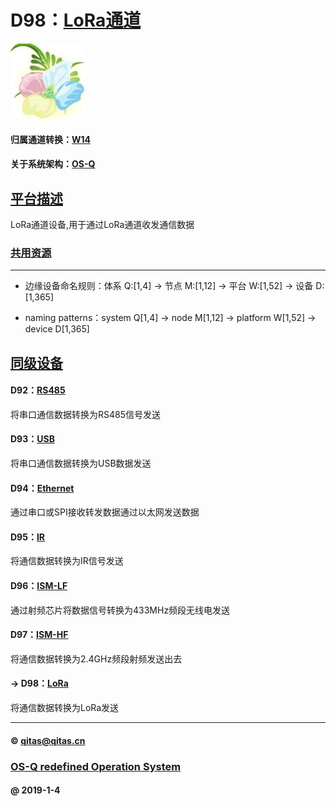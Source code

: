 ﻿# D98：[LoRa通道](https://github.com/OS-Q/D98)

[![sites](OS-Q/OS-Q.png)](http://www.OS-Q.com)

#### 归属通道转换：[W14](https://github.com/OS-Q/W14)

#### 关于系统架构：[OS-Q](https://github.com/OS-Q/OS-Q)

## [平台描述](https://github.com/OS-Q/D98/wiki) 

LoRa通道设备,用于通过LoRa通道收发通信数据

### [共用资源](OS-Q/)

---

- 边缘设备命名规则：体系 Q:[1,4] -> 节点 M:[1,12] -> 平台 W:[1,52] -> 设备 D:[1,365]

- naming patterns：system Q[1,4] -> node M[1,12] -> platform W[1,52] -> device D[1,365]

## [同级设备](https://github.com/OS-Q/W14/wiki) 

#### D92：[RS485](https://github.com/OS-Q/D92)

将串口通信数据转换为RS485信号发送

#### D93：[USB](https://github.com/OS-Q/D93)

将串口通信数据转换为USB数据发送

#### D94：[Ethernet](https://github.com/OS-Q/D94)

通过串口或SPI接收转发数据通过以太网发送数据

#### D95：[IR](https://github.com/OS-Q/D95)

将通信数据转换为IR信号发送

#### D96：[ISM-LF](https://github.com/OS-Q/D96)

通过射频芯片将数据信号转换为433MHz频段无线电发送

#### D97：[ISM-HF](https://github.com/OS-Q/D97)

将通信数据转换为2.4GHz频段射频发送出去

#### -> D98：[LoRa](https://github.com/OS-Q/D98)

将通信数据转换为LoRa发送

---

####  © qitas@qitas.cn
###  [OS-Q redefined Operation System](http://www.OS-Q.com)
####  @ 2019-1-4
